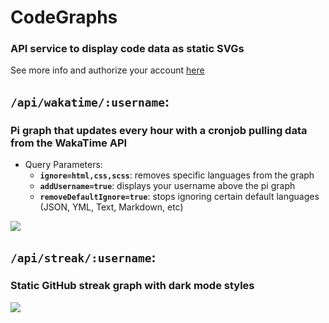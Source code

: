 # CodeGraphs

### API service to display code data as static SVGs

See more info and authorize your account [here](https://graphs.insomnizac.com)

## `/api/wakatime/:username`:
### Pi graph that updates every hour with a cronjob pulling data from the WakaTime API
- Query Parameters:
	- **`ignore=html,css,scss`**: removes specific languages from the graph
	- **`addUsername=true`**: displays your username above the pi graph
	- **`removeDefaultIgnore=true`**: stops ignoring certain default languages (JSON, YML, Text, Markdown, etc)


<a href="https://graphs.insomnizac.com/api/wakatime/Insomnizac" target="_blank">
<img src="https://graphs.insomnizac.com/api/wakatime/Insomnizac" />
</a>

## `/api/streak/:username`:
### Static GitHub streak graph with dark mode styles

<a href="https://graphs.insomnizac.com/api/streak/zrwaite" target="_blank">
<img src="https://graphs.insomnizac.com/api/streak/zrwaite" />
</a>
